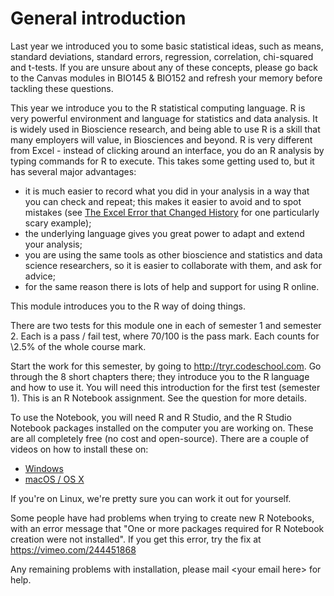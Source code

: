 # General introduction

Last year we introduced you to some basic statistical ideas, such as
means, standard deviations, standard errors, regression, correlation,
chi-squared and t-tests.  If you are unsure about any of these concepts,
please go back to the Canvas modules in BIO145 & BIO152  and refresh
your memory before tackling these questions.

This year we introduce you to the R statistical computing language.
R is very powerful environment and language for statistics and data
analysis.  It is widely used in Bioscience research, and being able to
use R is a skill that many employers will value, in Biosciences and
beyond.  R is very different from Excel - instead of clicking around an
interface, you do an R analysis by typing commands for R to execute.
This takes some getting used to, but it has several major advantages:

*  it is much easier to record what you did in your analysis in a way
   that you can check and repeat;  this makes it easier to avoid and to
   spot mistakes (see [The Excel Error that Changed
   History](https://www.bloomberg.com/news/articles/2013-04-18/faq-reinhart-rogoff-and-the-excel-error-that-changed-history)
   for one particularly scary example);
*  the underlying language gives you great power to adapt and extend
   your analysis;
*  you are using the same tools as other bioscience and statistics and
   data science researchers, so it is easier to collaborate with them,
   and ask for advice;
*  for the same reason there is lots of help and support for using R
   online.

This module introduces you to the R way of doing things.

There are two tests for this module one in each of semester 1 and
semester 2. Each is a pass / fail test, where 70/100 is the pass mark.
Each counts for \2.5% of the whole course mark.

Start the work for this semester, by going to http://tryr.codeschool.com. Go
through the 8 short chapters there; they introduce you to the R language and
how to use it.  You will need this introduction for the first test (semester
1).  This is an R Notebook assignment.  See the question for more details.

To use the Notebook, you will need R and R Studio, and the R Studio Notebook
packages installed on the computer you are working on.  These are all
completely free (no cost and open-source).   There are a couple of videos on
how to install these on:

* [Windows](https://vimeo.com/239492022)
* [macOS / OS X](https://vimeo.com/239497938)

If you're on Linux, we're pretty sure you can work it out for yourself.

Some people have had problems when trying to create new R Notebooks, with an
error message that "One or more packages required for R Notebook creation were
not installed".  If you get this error, try the fix at
<https://vimeo.com/244451868>

Any remaining problems with installation, please mail \<your email here\> for
help.
